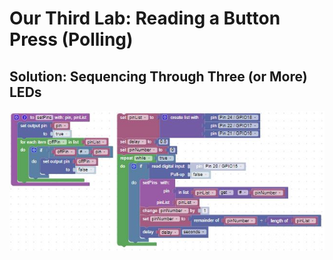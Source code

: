 # Our Third Lab: Reading a Button Press (Polling)

## Solution: Sequencing Through Three (or More) LEDs

![lab 3 solution](./img/lab3Challenge.jpg)
